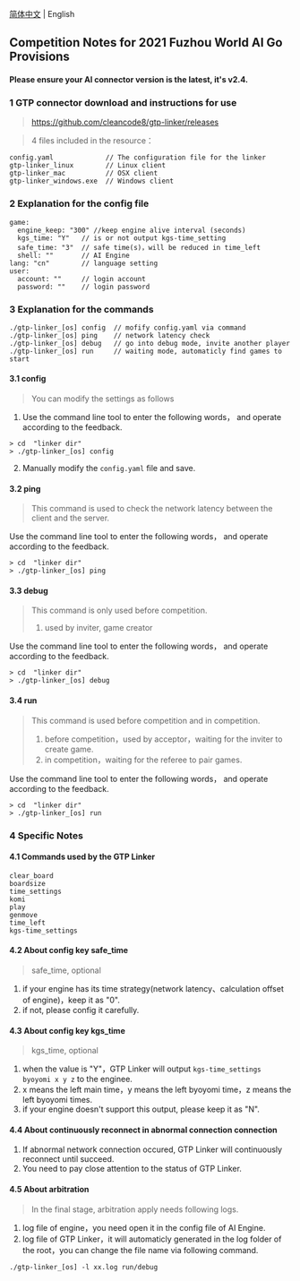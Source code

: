 [简体中文](https://github.com/cleancode8/gtp-linker) | English

## Competition Notes for 2021 Fuzhou World AI Go Provisions 

#### Please ensure your AI connector version is the latest, it's v2.4.

### 1 GTP connector download and instructions for use

> https://github.com/cleancode8/gtp-linker/releases

> 4 files included in the resource：

```
config.yaml             // The configuration file for the linker
gtp-linker_linux        // Linux client
gtp-linker_mac          // OSX client
gtp-linker_windows.exe  // Windows client
```

### 2 Explanation for the config file

```
game:
  engine_keep: "300" //keep engine alive interval (seconds)
  kgs_time: "Y"   // is or not output kgs-time_setting
  safe_time: "3"  // safe time(s)，will be reduced in time_left
  shell: ""       // AI Engine 
lang: "cn"        // language setting
user:
  account: ""     // login account
  password: ""    // login password
```

### 3 Explanation for the commands

```
./gtp-linker_[os] config  // mofify config.yaml via command
./gtp-linker_[os] ping    // network latency check
./gtp-linker_[os] debug   // go into debug mode, invite another player
./gtp-linker_[os] run     // waiting mode, automaticly find games to start
```

#### 3.1 config

> You can modify the settings as follows

1. Use the command line tool to enter the following words， and operate according to the feedback.

```
> cd  "linker dir"
> ./gtp-linker_[os] config
```

2. Manually modify the `config.yaml` file and save.

#### 3.2 ping

> This command is used to check the network latency between the client and the server.

Use the command line tool to enter the following words， and operate according to the feedback.

```
> cd  "linker dir"
> ./gtp-linker_[os] ping
```

#### 3.3 debug

> This command is only used before competition.
> 
> 1. used by inviter, game creator

Use the command line tool to enter the following words， and operate according to the feedback.

```
> cd  "linker dir"
> ./gtp-linker_[os] debug
```

#### 3.4 run

> This command is used before competition and in competition.
>
> 1. before competition，used by acceptor，waiting for the inviter to create game.
> 2. in competition，waiting for the referee to pair games.

Use the command line tool to enter the following words， and operate according to the feedback.

```
> cd  "linker dir"
> ./gtp-linker_[os] run
```

### 4 Specific Notes

#### 4.1 Commands used by the GTP Linker

```
clear_board
boardsize
time_settings
komi
play
genmove
time_left
kgs-time_settings
```

#### 4.2 About config key safe_time

> safe_time, optional

1. if your engine has its time strategy(network latency、calculation offset of engine)，keep it as "0".
2. if not, please config it carefully.

#### 4.3 About config key kgs_time

> kgs_time, optional

1. when the value is "Y"，GTP Linker will output `kgs-time_settings byoyomi x y z` to the enginee.
2. x means the left main time，y means the left byoyomi time，z means the left byoyomi times.
3. if your engine doesn't support this output, please keep it as "N".
 
#### 4.4 About continuously reconnect in abnormal connection connection

1. If abnormal network connection occured, GTP Linker will continuously reconnect until succeed.
2. You need to pay close attention to the status of GTP Linker. 

#### 4.5 About arbitration

> In the final stage, arbitration apply needs following logs.

1. log file of engine，you need open it in the config file of AI Engine.
2. log file of GTP Linker，it will automaticly generated in the log folder of the root，you can change the file name via following command.

```
./gtp-linker_[os] -l xx.log run/debug
```
